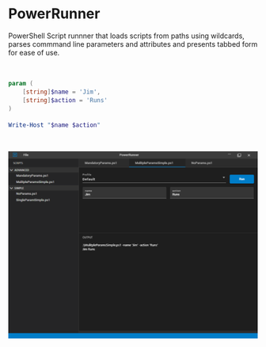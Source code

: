 # PowerRunner

PowerShell Script runnner that loads scripts from paths using wildcards, parses commmand line parameters and attributes and presents tabbed form for ease of use.

<br />

``` PowerShell
param (
    [string]$name = 'Jim',
    [string]$action = 'Runs'
)

Write-Host "$name $action"
```

<br>

![Overview](assets/overview.png)
